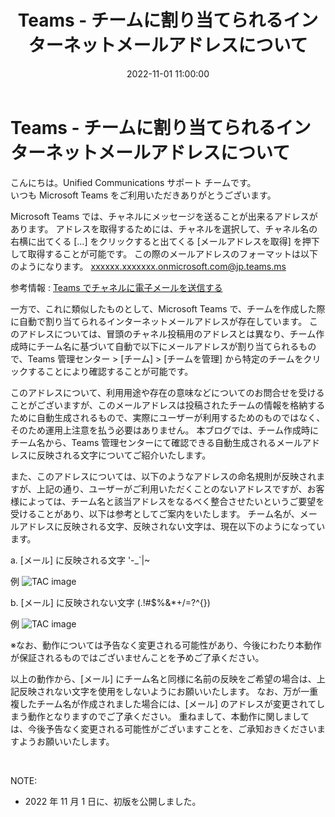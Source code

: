 ﻿---
title: Teams - チームに割り当てられるインターネットメールアドレスについて
date: 2022-11-01 11:00:00
tags:
  - Teams
  - Information
---

# Teams - チームに割り当てられるインターネットメールアドレスについて

こんにちは。Unified Communications サポート チームです。  
いつも Microsoft Teams をご利用いただきありがとうございます。  

Microsoft Teams では、チャネルにメッセージを送ることが出来るアドレスがあります。
アドレスを取得するためには、チャネルを選択して、チャネル名の右横に出てくる […] をクリックすると出てくる [メールアドレスを取得] を押下して取得することが可能です。
この際のメールアドレスのフォーマットは以下のようになります。
xxxxxx.xxxxxxx.onmicrosoft.com@jp.teams.ms

参考情報 : [Teams でチャネルに電子メールを送信する](https://support.microsoft.com/ja-jp/office/teams-%E3%81%A7%E3%83%81%E3%83%A3%E3%83%8D%E3%83%AB%E3%81%AB%E9%9B%BB%E5%AD%90%E3%83%A1%E3%83%BC%E3%83%AB%E3%82%92%E9%80%81%E4%BF%A1%E3%81%99%E3%82%8B-d91db004-d9d7-4a47-82e6-fb1b16dfd51e)

一方で、これに類似したものとして、Microsoft Teams で、チームを作成した際に自動で割り当てられるインターネットメールアドレスが存在しています。
このアドレスについては、冒頭のチャネル投稿用のアドレスとは異なり、チーム作成時にチーム名に基づいて自動で以下にメールアドレスが割り当てられるもので、Teams 管理センター > [チーム] > [チームを管理] から特定のチームをクリックすることにより確認することが可能です。

このアドレスについて、利用用途や存在の意味などについてのお問合せを受けることがございますが、このメールアドレスは投稿されたチームの情報を格納するために自動生成されるもので、実際にユーザーが利用するためのものではなく、そのため運用上注意を払う必要はありません。
本ブログでは、チーム作成時にチーム名から、Teams 管理センターにて確認できる自動生成されるメールアドレスに反映される文字についてご紹介いたします。

また、このアドレスについては、以下のようなアドレスの命名規則が反映されますが、上記の通り、ユーザーがご利用いただくことのないアドレスですが、お客様によっては、チーム名と該当アドレスをなるべく整合させたいというご要望を受けることがあり、以下は参考としてご案内をいたします。
チーム名が、メールアドレスに反映される文字、反映されない文字は、現在以下のようになっています。

a.	[メール] に反映される文字
'-_`|~

例
![TAC image](./TeamForMail1.jpg)
 
b.	[メール] に反映されない文字
(.!#$%&*+/=?^{})

例
![TAC image](./TeamForMail2.jpg)
 
※なお、動作については予告なく変更される可能性があり、今後にわたり本動作が保証されるものではございませんことを予めご了承ください。

以上の動作から、[メール] にチーム名と同様に名前の反映をご希望の場合は、上記反映されない文字を使用をしないようにお願いいたします。
なお、万が一重複したチーム名が作成されました場合には、[メール] のアドレスが変更されてしまう動作となりますのでご了承ください。
重ねまして、本動作に関しましては、今後予告なく変更される可能性がございますことを、ご承知おきくださいますようお願いいたします。

<br />

NOTE:  
- 2022 年 11 月 1 日に、初版を公開しました。